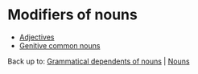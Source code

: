 # Modifiers of nouns

- [Adjectives](adjectives.md)
- [Genitive common nouns](genitives.md)

Back up to: [Grammatical dependents of nouns](../index.md) | [Nouns](../../index.md)

